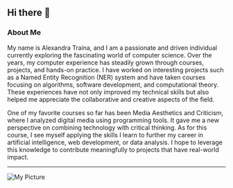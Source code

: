 ## Hi there 👋  

### About Me  

My name is Alexandra Traina, and I am a passionate and driven individual currently exploring the fascinating world of computer science. Over the years, my computer experience has steadily grown through courses, projects, and hands-on practice. I have worked on interesting projects such as a Named Entity Recognition (NER) system and have taken courses focusing on algorithms, software development, and computational theory. These experiences have not only improved my technical skills but also helped me appreciate the collaborative and creative aspects of the field.  

One of my favorite courses so far has been Media Aesthetics and Criticism, where I analyzed digital media using programming tools. It gave me a new perspective on combining technology with critical thinking. As for this course, I see myself applying the skills I learn to further my career in artificial intelligence, web development, or data analysis. I hope to leverage this knowledge to contribute meaningfully to projects that have real-world impact.  

---

![My Picture](thumbnail_FullSizeRender.jpg)
